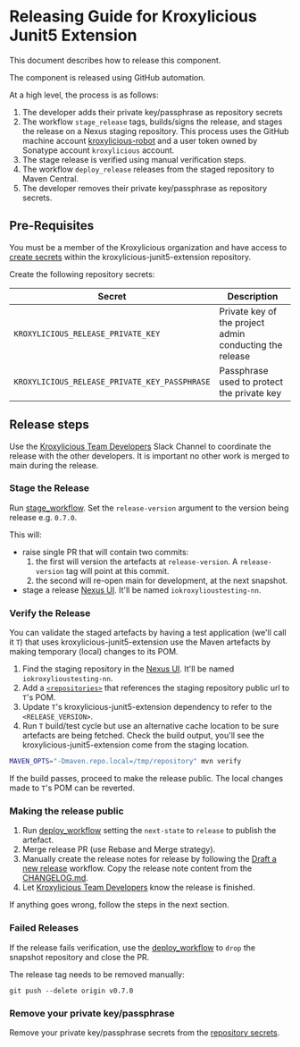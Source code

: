 # Releasing Guide for Kroxylicious Junit5 Extension

This document describes how to release this component.

The component is released using GitHub automation.

At a high level, the process is as follows:

1. The developer adds their private key/passphrase as repository secrets
1. The workflow `stage_release` tags, builds/signs the release, and stages the release on a Nexus staging repository. This process uses the GitHub machine account [kroxylicious-robot](https://github.com/kroxylicious-robot) and a user token owned by Sonatype account `kroxylicious` account.
1. The stage release is verified using manual verification steps.
1. The workflow `deploy_release` releases from the staged repository to Maven Central.
1. The developer removes their private key/passphrase as repository secrets.

## Pre-Requisites

You must be a member of the Kroxylicious organization and have access to [create 
secrets](https://github.com/kroxylicious/kroxylicious-junit5-extension/settings/secrets/actions) within the kroxylicious-junit5-extension repository.

Create the following repository secrets:

| Secret                                        | Description                                             |
|-----------------------------------------------|---------------------------------------------------------|
| `KROXYLICIOUS_RELEASE_PRIVATE_KEY`            | Private key of the project admin conducting the release |
| `KROXYLICIOUS_RELEASE_PRIVATE_KEY_PASSPHRASE` | Passphrase used to protect the private key              |


## Release steps

Use the [Kroxylicious Team Developers](https://kroxylicious.slack.com/archives/C04V1K6EAKZ) Slack Channel to coordinate
the release with the other developers.  It is important no other work is merged to main during the release.

### Stage the Release

Run [stage_workflow](https://github.com/kroxylicious/kroxylicious-junit5-extension/actions/workflows/stage_release.yml).
Set the `release-version` argument to the version being release e.g. `0.7.0`.

This will:

* raise single PR that will contain two commits:
  1. the first will version the artefacts at `release-version`.  A `release-version` tag will point at this commit.
  2. the second will re-open main for development, at the next snapshot.
* stage a release [Nexus UI](https://s01.oss.sonatype.org/). It'll be named `iokroxylioustesting-nn`.

### Verify the Release

You can validate the staged artefacts by having a test application (we'll call it `T`) that uses kroxylicious-junit5-extension use the Maven artefacts by making
temporary (local) changes to its POM.

1. Find the staging repository in the [Nexus UI](https://s01.oss.sonatype.org/). It'll be named `iokroxylioustesting-nn`.
2. Add a [`<repositories>`](https://maven.apache.org/pom.html#Repositories) that references the staging repository public url to `T`'s POM.
3. Update `T`'s kroxylicious-junit5-extension dependency to refer to the `<RELEASE_VERSION>`.
4. Run `T` build/test cycle but use an alternative cache location to be sure artefacts are being fetched.  Check the build output, you'll see the
   kroxylicious-junit5-extension come from the staging location.
```bash
MAVEN_OPTS="-Dmaven.repo.local=/tmp/repository" mvn verify
```
If the build passes, proceed to make the release public.
The local changes made to `T`'s POM can be reverted.

### Making the release public

1. Run [deploy_workflow](https://github.com/kroxylicious/kroxylicious-junit5-extension/actions/workflows/deploy_release.yml)
   setting the `next-state` to `release` to publish the artefact.
2. Merge release PR (use Rebase and Merge strategy).
3. Manually create the release notes for release by following the
   [Draft a new release](https://github.com/kroxylicious/kroxylicious-junit5-extension/releases) workflow.  Copy
   the release note content from the [CHANGELOG.md](./CHANGELOG.md).
4. Let [Kroxylicious Team Developers](https://kroxylicious.slack.com/archives/C04V1K6EAKZ) know the release is finished.

If anything goes wrong, follow the steps in the next section.

### Failed Releases

If the release fails verification, use the [deploy_workflow](https://github.com/kroxylicious/kroxylicious-junit5-extension/actions/workflows/deploy_release.yml)
to `drop` the snapshot repository and close the PR.

The release tag needs to be removed manually:

```shell
git push --delete origin v0.7.0
```

### Remove your private key/passphrase

Remove your private key/passphrase secrets from the
[repository secrets](https://github.com/kroxylicious/kroxylicious-junit5-extension/settings/secrets/actions).



